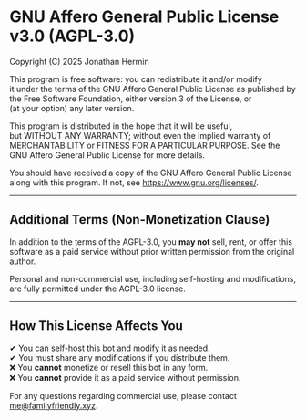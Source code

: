 # GNU Affero General Public License v3.0 (AGPL-3.0)

Copyright (C) 2025 Jonathan Hermin

This program is free software: you can redistribute it and/or modify  
it under the terms of the GNU Affero General Public License as published by  
the Free Software Foundation, either version 3 of the License, or  
(at your option) any later version.

This program is distributed in the hope that it will be useful,  
but WITHOUT ANY WARRANTY; without even the implied warranty of  
MERCHANTABILITY or FITNESS FOR A PARTICULAR PURPOSE. See the  
GNU Affero General Public License for more details.

You should have received a copy of the GNU Affero General Public License  
along with this program. If not, see <https://www.gnu.org/licenses/>.

---

## Additional Terms (Non-Monetization Clause)

In addition to the terms of the AGPL-3.0, you **may not** sell, rent, or offer this software as a paid service without prior written permission from the original author.

Personal and non-commercial use, including self-hosting and modifications, are fully permitted under the AGPL-3.0 license.

---

## How This License Affects You

✔ You can self-host this bot and modify it as needed.  
✔ You must share any modifications if you distribute them.  
❌ You **cannot** monetize or resell this bot in any form.  
❌ You **cannot** provide it as a paid service without permission.

For any questions regarding commercial use, please contact me@familyfriendly.xyz.
